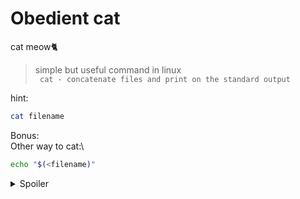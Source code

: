 # Obedient cat
cat meow🐈
> simple but useful command in linux\
``` cat - concatenate files and print on the standard output```

hint:
```bash
cat filename
```
Bonus:\
Other way to cat:\
```bash
echo "$(<filename)" 
```

<details>
<summary>Spoiler</summary>

```
picoCTF{s4n1ty_v3r1f13d_2aa22101}
```

</details>
